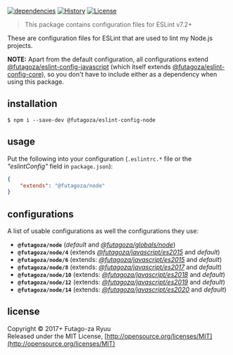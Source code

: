 [![dependencies](https://img.shields.io/david/futagoza/eslint-config-futagozaryuu.svg?path=packages/@futagoza/eslint-config-node)](https://david-dm.org/futagoza/eslint-config-futagozaryuu?path=packages/@futagoza/eslint-config-node)
[![History](https://img.shields.io/badge/history-CHANGELOG.md-orange.svg)](https://github.com/futagoza/eslint-config-futagozaryuu/blob/master/CHANGELOG.md)
[![License](https://img.shields.io/badge/license-mit-blue.svg)](https://opensource.org/licenses/MIT)

> This package contains configuration files for ESLint v7.2+<br>

These are configuration files for ESLint that are used to lint my Node.js projects.

**NOTE:** Apart from the default configuration, all configurations extend [@futagoza/eslint-config-javascript][ECJ] (which itself extends [@futagoza/eslint-config-core][ECC]), so you don't have to include either as a dependency when using this package.

## installation

```console
$ npm i --save-dev @futagoza/eslint-config-node
```

## usage

Put the following into your configuration (`.eslintrc.*` file or the _"eslintConfig"_ field in `package.json`):

```json
{
    "extends": "@futagoza/node"
}
```

## configurations

A list of usable configurations as well the configurations they use:

- __`@futagoza/node`__ (_default_ and _[@futagoza/globals/node][ECG]_)
- __`@futagoza/node/4`__ (extends _[@futagoza/javascript/es2015][ECJ]_ and _default_)
- __`@futagoza/node/6`__ (extends: _[@futagoza/javascript/es2015][ECJ]_ and _default_)
- __`@futagoza/node/8`__ (extends: _[@futagoza/javascript/es2017][ECJ]_ and _default_)
- __`@futagoza/node/10`__ (extends: _[@futagoza/javascript/es2018][ECJ]_ and _default_)
- __`@futagoza/node/12`__ (extends: _[@futagoza/javascript/es2019][ECJ]_ and _default_)
- __`@futagoza/node/14`__ (extends: _[@futagoza/javascript/es2020][ECJ]_ and _default_)

[ECC]: https://www.npmjs.com/package/@futagoza/eslint-config-core
[ECG]: https://www.npmjs.com/package/@futagoza/eslint-config-globals
[ECJ]: https://www.npmjs.com/package/@futagoza/eslint-config-javascript

## license

Copyright © 2017+ Futago-za Ryuu<br>
Released under the MIT License, [http://opensource.org/licenses/MIT](http://opensource.org/licenses/MIT)
